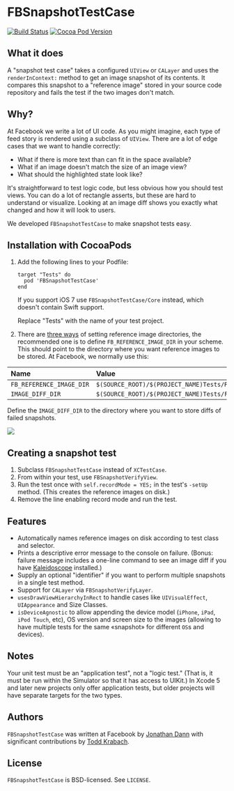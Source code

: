 FBSnapshotTestCase
======================

[![Build Status](https://travis-ci.org/facebook/ios-snapshot-test-case.svg)](https://travis-ci.org/facebook/ios-snapshot-test-case) [![Cocoa Pod Version](https://cocoapod-badges.herokuapp.com/v/FBSnapshotTestCase/badge.svg)](http://cocoadocs.org/docsets/FBSnapshotTestCase/)

What it does
------------

A "snapshot test case" takes a configured `UIView` or `CALayer` and uses the
`renderInContext:` method to get an image snapshot of its contents. It
compares this snapshot to a "reference image" stored in your source code
repository and fails the test if the two images don't match.

Why?
----

At Facebook we write a lot of UI code. As you might imagine, each type of
feed story is rendered using a subclass of `UIView`. There are a lot of edge
cases that we want to handle correctly:

- What if there is more text than can fit in the space available?
- What if an image doesn't match the size of an image view?
- What should the highlighted state look like?

It's straightforward to test logic code, but less obvious how you should test
views. You can do a lot of rectangle asserts, but these are hard to understand
or visualize. Looking at an image diff shows you exactly what changed and how
it will look to users.

We developed `FBSnapshotTestCase` to make snapshot tests easy.

Installation with CocoaPods
---------------------------

1. Add the following lines to your Podfile:

     ```
     target "Tests" do
       pod 'FBSnapshotTestCase'
     end
     ```

   If you support iOS 7 use `FBSnapshotTestCase/Core` instead, which doesn't contain Swift support.

   Replace "Tests" with the name of your test project.

2. There are [three ways](https://github.com/facebook/ios-snapshot-test-case/blob/master/FBSnapshotTestCase/FBSnapshotTestCase.h#L19-L29) of setting reference image directories, the recommended one is to define `FB_REFERENCE_IMAGE_DIR` in your scheme. This should point to the directory where you want reference images to be stored. At Facebook, we normally use this:

|Name|Value|
|:---|:----|
|`FB_REFERENCE_IMAGE_DIR`|`$(SOURCE_ROOT)/$(PROJECT_NAME)Tests/ReferenceImages`|
|`IMAGE_DIFF_DIR`|`$(SOURCE_ROOT)/$(PROJECT_NAME)Tests/FailureDiffs`|

Define the `IMAGE_DIFF_DIR` to the directory where you want to store diffs of failed snapshots.

![](FBSnapshotTestCaseDemo/Scheme_FB_REFERENCE_IMAGE_DIR.png)

Creating a snapshot test
------------------------

1. Subclass `FBSnapshotTestCase` instead of `XCTestCase`.
2. From within your test, use `FBSnapshotVerifyView`.
3. Run the test once with `self.recordMode = YES;` in the test's `-setUp`
   method. (This creates the reference images on disk.)
4. Remove the line enabling record mode and run the test.

Features
--------

- Automatically names reference images on disk according to test class and
  selector.
- Prints a descriptive error message to the console on failure. (Bonus:
  failure message includes a one-line command to see an image diff if
  you have [Kaleidoscope](http://www.kaleidoscopeapp.com) installed.)
- Supply an optional "identifier" if you want to perform multiple snapshots
  in a single test method.
- Support for `CALayer` via `FBSnapshotVerifyLayer`.
- `usesDrawViewHierarchyInRect` to handle cases like `UIVisualEffect`, `UIAppearance` and Size Classes.
- `isDeviceAgnostic` to allow appending the device model (`iPhone`, `iPad`, `iPod Touch`, etc), OS version and screen size to the images (allowing to have multiple tests for the same «snapshot» for different `OS`s and devices).

Notes
-----

Your unit test must be an "application test", not a "logic test." (That is, it
must be run within the Simulator so that it has access to UIKit.) In Xcode 5
and later new projects only offer application tests, but older projects will
have separate targets for the two types.

Authors
-------

`FBSnapshotTestCase` was written at Facebook by
[Jonathan Dann](https://facebook.com/j.p.dann) with significant contributions by
[Todd Krabach](https://facebook.com/toddkrabach).

License
-------

`FBSnapshotTestCase` is BSD-licensed. See `LICENSE`.
